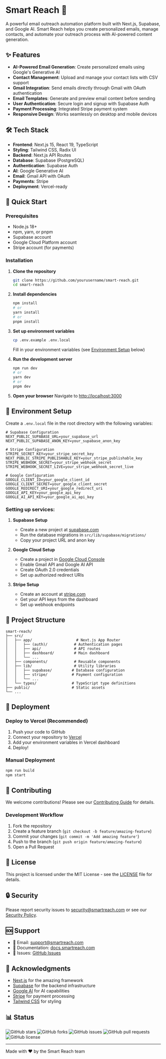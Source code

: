# Smart Reach 🚀

A powerful email outreach automation platform built with Next.js, Supabase, and Google AI. Smart Reach helps you create personalized emails, manage contacts, and automate your outreach process with AI-powered content generation.

## ✨ Features

- **AI-Powered Email Generation**: Create personalized emails using Google's Generative AI
- **Contact Management**: Upload and manage your contact lists with CSV support
- **Gmail Integration**: Send emails directly through Gmail with OAuth authentication
- **Email Templates**: Generate and preview email content before sending
- **User Authentication**: Secure login and signup with Supabase Auth
- **Payment Processing**: Integrated Stripe payment system
- **Responsive Design**: Works seamlessly on desktop and mobile devices

## 🛠 Tech Stack

- **Frontend**: Next.js 15, React 19, TypeScript
- **Styling**: Tailwind CSS, Radix UI
- **Backend**: Next.js API Routes
- **Database**: Supabase (PostgreSQL)
- **Authentication**: Supabase Auth
- **AI**: Google Generative AI
- **Email**: Gmail API with OAuth
- **Payments**: Stripe
- **Deployment**: Vercel-ready

## 🚀 Quick Start

### Prerequisites

- Node.js 18+ 
- npm, yarn, or pnpm
- Supabase account
- Google Cloud Platform account
- Stripe account (for payments)

### Installation

1. **Clone the repository**
   ```bash
   git clone https://github.com/yourusername/smart-reach.git
   cd smart-reach
   ```

2. **Install dependencies**
   ```bash
   npm install
   # or
   yarn install
   # or
   pnpm install
   ```

3. **Set up environment variables**
   ```bash
   cp .env.example .env.local
   ```
   
   Fill in your environment variables (see [Environment Setup](#environment-setup) below)

4. **Run the development server**
   ```bash
   npm run dev
   # or
   yarn dev
   # or
   pnpm dev
   ```

5. **Open your browser**
   Navigate to [http://localhost:3000](http://localhost:3000)

## 🔧 Environment Setup

Create a `.env.local` file in the root directory with the following variables:

```env
# Supabase Configuration
NEXT_PUBLIC_SUPABASE_URL=your_supabase_url
NEXT_PUBLIC_SUPABASE_ANON_KEY=your_supabase_anon_key

# Stripe Configuration
STRIPE_SECRET_KEY=your_stripe_secret_key
NEXT_PUBLIC_STRIPE_PUBLISHABLE_KEY=your_stripe_publishable_key
STRIPE_WEBHOOK_SECRET=your_stripe_webhook_secret
STRIPE_WEBHOOK_SECRET_LIVE=your_stripe_webhook_secret_live

# Google Configuration
GOOGLE_CLIENT_ID=your_google_client_id
GOOGLE_CLIENT_SECRET=your_google_client_secret
GOOGLE_REDIRECT_URI=your_google_redirect_uri
GOOGLE_API_KEY=your_google_api_key
GOOGLE_AI_API_KEY=your_google_ai_api_key
```

### Setting up services:

1. **Supabase Setup**
   - Create a new project at [supabase.com](https://supabase.com)
   - Run the database migrations in `src/lib/supabase/migrations/`
   - Copy your project URL and anon key

2. **Google Cloud Setup**
   - Create a project in [Google Cloud Console](https://console.cloud.google.com)
   - Enable Gmail API and Google AI API
   - Create OAuth 2.0 credentials
   - Set up authorized redirect URIs

3. **Stripe Setup**
   - Create an account at [stripe.com](https://stripe.com)
   - Get your API keys from the dashboard
   - Set up webhook endpoints

## 📁 Project Structure

```
smart-reach/
├── src/
│   ├── app/                    # Next.js App Router
│   │   ├── (auth)/            # Authentication pages
│   │   ├── api/               # API routes
│   │   ├── dashboard/         # Main dashboard
│   │   └── ...
│   ├── components/            # Reusable components
│   ├── lib/                   # Utility libraries
│   │   ├── supabase/         # Database configuration
│   │   ├── stripe/           # Payment configuration
│   │   └── ...
│   └── types/                # TypeScript type definitions
├── public/                   # Static assets
└── ...
```

## 🚀 Deployment

### Deploy to Vercel (Recommended)

1. Push your code to GitHub
2. Connect your repository to [Vercel](https://vercel.com)
3. Add your environment variables in Vercel dashboard
4. Deploy!

### Manual Deployment

```bash
npm run build
npm start
```

## 🤝 Contributing

We welcome contributions! Please see our [Contributing Guide](CONTRIBUTING.md) for details.

### Development Workflow

1. Fork the repository
2. Create a feature branch (`git checkout -b feature/amazing-feature`)
3. Commit your changes (`git commit -m 'Add amazing feature'`)
4. Push to the branch (`git push origin feature/amazing-feature`)
5. Open a Pull Request

## 📝 License

This project is licensed under the MIT License - see the [LICENSE](LICENSE) file for details.

## 🔒 Security

Please report security issues to [security@smartreach.com](mailto:security@smartreach.com) or see our [Security Policy](SECURITY.md).

## 🆘 Support

- 📧 Email: support@smartreach.com
- 📖 Documentation: [docs.smartreach.com](https://docs.smartreach.com)
- 🐛 Issues: [GitHub Issues](https://github.com/yourusername/smart-reach/issues)

## 🙏 Acknowledgments

- [Next.js](https://nextjs.org) for the amazing framework
- [Supabase](https://supabase.com) for the backend infrastructure
- [Google AI](https://ai.google.dev) for AI capabilities
- [Stripe](https://stripe.com) for payment processing
- [Tailwind CSS](https://tailwindcss.com) for styling

## 📊 Status

![GitHub stars](https://img.shields.io/github/stars/yourusername/smart-reach)
![GitHub forks](https://img.shields.io/github/forks/yourusername/smart-reach)
![GitHub issues](https://img.shields.io/github/issues/yourusername/smart-reach)
![GitHub pull requests](https://img.shields.io/github/issues-pr/yourusername/smart-reach)
![GitHub license](https://img.shields.io/github/license/yourusername/smart-reach)

---

Made with ❤️ by the Smart Reach team
